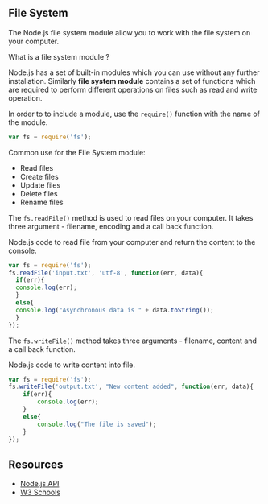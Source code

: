 ## File System

The Node.js file system module allow you to work with the file system on your computer.

What is a file system module ?

Node.js has a set of built-in modules which you can use without any further installation. Similarly **file system module** contains a set of functions which are required to perform different operations on files such as read and write operation.

In order to to include a module, use the ```require()``` function with the name of the module.

```javascript
var fs = require('fs');
```

Common use for the File System module:

* Read files
* Create files
* Update files
* Delete files
* Rename files

The ```fs.readFile()``` method is used to read files on your computer. It takes three argument - filename, encoding and a call back function.

Node.js code to read file from your computer and return the content to the console.

```javascript
var fs = require('fs');
fs.readFile('input.txt', 'utf-8', function(err, data){
  if(err){
  console.log(err);
  }
  else{
  console.log("Asynchronous data is " + data.toString());
  }
});
```

The ```fs.writeFile()``` method takes three arguments - filename, content and a call back function.

Node.js code to write content into file. 

```javascript
var fs = require('fs');
fs.writeFile('output.txt', "New content added", function(err, data){
	if(err){
		console.log(err);
	}
	else{
		console.log("The file is saved");
	}
});
```

## Resources

* [Node.js API](https://nodejs.org/api/fs.html#fs_file_system)
* [W3 Schools](https://www.w3schools.com/nodejs/nodejs_filesystem.asp)
 
